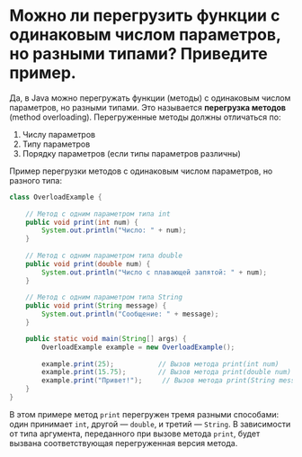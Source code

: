 # Можно ли перегрузить функции с одинаковым числом параметров, но разными типами? Приведите пример.

Да, в Java можно перегружать функции (методы) с одинаковым числом параметров, но разными типами. Это называется **перегрузка методов** (method overloading). Перегруженные методы должны отличаться по:

1. Числу параметров
2. Типу параметров
3. Порядку параметров (если типы параметров различны)

Пример перегрузки методов с одинаковым числом параметров, но разного типа:

```java
class OverloadExample {
    
    // Метод с одним параметром типа int
    public void print(int num) {
        System.out.println("Число: " + num);
    }
    
    // Метод с одним параметром типа double
    public void print(double num) {
        System.out.println("Число с плавающей запятой: " + num);
    }
    
    // Метод с одним параметром типа String
    public void print(String message) {
        System.out.println("Сообщение: " + message);
    }

    public static void main(String[] args) {
        OverloadExample example = new OverloadExample();
        
        example.print(25);           // Вызов метода print(int num)
        example.print(15.75);        // Вызов метода print(double num)
        example.print("Привет!");     // Вызов метода print(String message)
    }
}
```

В этом примере метод `print` перегружен тремя разными способами: один принимает `int`, другой — `double`, и третий — `String`. В зависимости от типа аргумента, переданного при вызове метода `print`, будет вызвана соответствующая перегруженная версия метода.